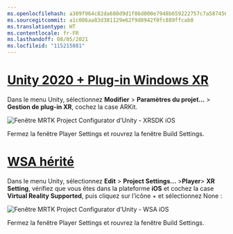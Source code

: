 ```yaml
---
ms.openlocfilehash: a309f964c82da680d9d1f86d000e7948b659222757c7a5874563e8625d74082e
ms.sourcegitcommit: a1c086aa83d381129e62f9d8942f0fc889ffcab0
ms.translationtype: HT
ms.contentlocale: fr-FR
ms.lasthandoff: 08/05/2021
ms.locfileid: "115215881"
---
```

# <a name="unity-2020--windows-xr-plugin"></a>[Unity 2020 + Plug-in Windows XR](#tab/winxr)

Dans le menu Unity, sélectionnez **Modifier** > **Paramètres du projet...**  > **Gestion de plug-in XR**, cochez la case ARKit.

![Fenêtre MRTK Project Configurator d’Unity - XRSDK iOS](../images/mr-learning-asa/asa-05-section3-step1-2-1-XRSDK-ios.png)

Fermez la fenêtre Player Settings et rouvrez la fenêtre Build Settings.

# <a name="legacy-wsa"></a>[WSA hérité](#tab/wsa)

Dans le menu Unity, sélectionnez **Edit** > **Project Settings...**  >**Player**> **XR Setting**, vérifiez que vous êtes dans la plateforme **iOS** et cochez la case **Virtual Reality Supported**, puis cliquez sur l’icône + et sélectionnez None :

![Fenêtre MRTK Project Configurator d’Unity - WSA iOS](../images/mr-learning-asa/asa-05-section3-step1-2-1-Legacy-ios.PNG)

Fermez la fenêtre Player Settings et rouvrez la fenêtre Build Settings.
